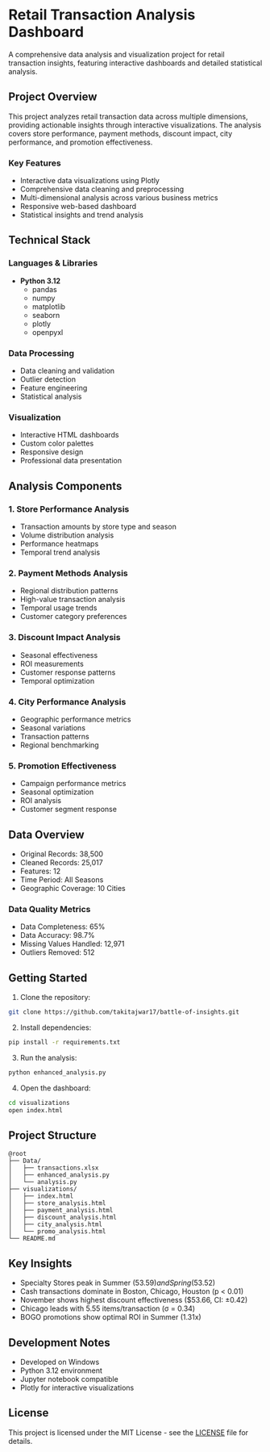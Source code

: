 # Retail Transaction Analysis Dashboard

A comprehensive data analysis and visualization project for retail transaction insights, featuring interactive dashboards and detailed statistical analysis.

## Project Overview

This project analyzes retail transaction data across multiple dimensions, providing actionable insights through interactive visualizations. The analysis covers store performance, payment methods, discount impact, city performance, and promotion effectiveness.

### Key Features

- Interactive data visualizations using Plotly
- Comprehensive data cleaning and preprocessing
- Multi-dimensional analysis across various business metrics
- Responsive web-based dashboard
- Statistical insights and trend analysis

## Technical Stack

### Languages & Libraries
- **Python 3.12**
  - pandas
  - numpy
  - matplotlib
  - seaborn
  - plotly
  - openpyxl

### Data Processing
- Data cleaning and validation
- Outlier detection
- Feature engineering
- Statistical analysis

### Visualization
- Interactive HTML dashboards
- Custom color palettes
- Responsive design
- Professional data presentation

## Analysis Components

### 1. Store Performance Analysis
- Transaction amounts by store type and season
- Volume distribution analysis
- Performance heatmaps
- Temporal trend analysis

### 2. Payment Methods Analysis
- Regional distribution patterns
- High-value transaction analysis
- Temporal usage trends
- Customer category preferences

### 3. Discount Impact Analysis
- Seasonal effectiveness
- ROI measurements
- Customer response patterns
- Temporal optimization

### 4. City Performance Analysis
- Geographic performance metrics
- Seasonal variations
- Transaction patterns
- Regional benchmarking

### 5. Promotion Effectiveness
- Campaign performance metrics
- Seasonal optimization
- ROI analysis
- Customer segment response

## Data Overview

- Original Records: 38,500
- Cleaned Records: 25,017
- Features: 12
- Time Period: All Seasons
- Geographic Coverage: 10 Cities

### Data Quality Metrics
- Data Completeness: 65%
- Data Accuracy: 98.7%
- Missing Values Handled: 12,971
- Outliers Removed: 512

## Getting Started

1. Clone the repository:
```bash
git clone https://github.com/takitajwar17/battle-of-insights.git
```

2. Install dependencies:
```bash
pip install -r requirements.txt
```

3. Run the analysis:
```bash
python enhanced_analysis.py
```

4. Open the dashboard:
```bash
cd visualizations
open index.html
```

## Project Structure

```
@root
├── Data/
│   ├── transactions.xlsx
│   ├── enhanced_analysis.py
│   └── analysis.py
├── visualizations/
│   ├── index.html
│   ├── store_analysis.html
│   ├── payment_analysis.html
│   ├── discount_analysis.html
│   ├── city_analysis.html
│   └── promo_analysis.html
└── README.md
```

## Key Insights

- Specialty Stores peak in Summer ($53.59) and Spring ($53.52)
- Cash transactions dominate in Boston, Chicago, Houston (p < 0.01)
- November shows highest discount effectiveness ($53.66, CI: ±0.42)
- Chicago leads with 5.55 items/transaction (σ = 0.34)
- BOGO promotions show optimal ROI in Summer (1.31x)

## Development Notes

- Developed on Windows
- Python 3.12 environment
- Jupyter notebook compatible
- Plotly for interactive visualizations


## License

This project is licensed under the MIT License - see the [LICENSE](LICENSE) file for details.
